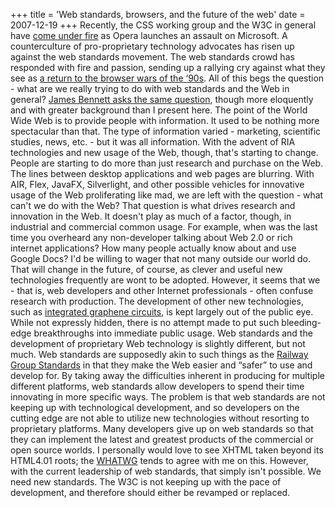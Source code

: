 +++
title = 'Web standards, browsers, and the future of the web'
date = 2007-12-19
+++
Recently, the CSS working group and the W3C in general have [come under fire](http://alex.dojotoolkit.org/?p=642) as Opera launches an assault on Microsoft. A counterculture of pro-proprietary technology advocates has risen up against the web standards movement. The web standards crowd has responded with fire and passion, sending up a rallying cry against what they see as [a return to the browser wars of the ‘90s](http://shallowthoughts.org/2007/12/17/return-to-the-web-of-the-1990s/trackback/). All of this begs the question - what are we really trying to do with web standards and the Web in general? [James Bennett asks the same question](http://www.b-list.org/weblog/2007/dec/17/standards/), though more eloquently and with greater background than I present here. The point of the World Wide Web is to provide people with information. It used to be nothing more spectacular than that. The type of information varied - marketing, scientific studies, news, etc. - but it was all information. With the advent of RIA technologies and new usage of the Web, though, that's starting to change. People are starting to do more than just research and purchase on the Web. The lines between desktop applications and web pages are blurring. With AIR, Flex, JavaFX, Silverlight, and other possible vehicles for innovative usage of the Web proliferating like mad, we are left with the question - what can't we do with the Web? That question is what drives research and innovation in the Web. It doesn't play as much of a factor, though, in industrial and commercial common usage. For example, when was the last time you overheard any non-developer talking about Web 2.0 or rich internet applications? How many people actually know about and use Google Docs? I'd be willing to wager that not many outside our world do. That will change in the future, of course, as clever and useful new technologies frequently are wont to be adopted. However, it seems that we - that is, web developers and other Internet professionals - often confuse research with production. The development of other new technologies, such as [integrated graphene circuits](http://pubs.acs.org/cgi-bin/abstract.cgi/nalefd/2007/7/i11/abs/nl070708c.html), is kept largely out of the public eye. While not expressly hidden, there is no attempt made to put such bleeding-edge breakthroughs into immediate public usage. Web standards and the development of proprietary Web technology is slightly different, but not much. Web standards are supposedly akin to such things as the [Railway Group Standards](http://www.rgsonline.co.uk/) in that they make the Web easier and “safer” to use and develop for. By taking away the difficulties inherent in producing for multiple different platforms, web standards allow developers to spend their time innovating in more specific ways. The problem is that web standards are not keeping up with technological development, and so developers on the cutting edge are not able to utilize new technologies without resorting to proprietary platforms. Many developers give up on web standards so that they can implement the latest and greatest products of the commercial or open source worlds. I personally would love to see XHTML taken beyond its HTML4.01 roots; the [WHATWG](http://www.whatwg.org/) tends to agree with me on this. However, with the current leadership of web standards, that simply isn't possible. We need new standards. The W3C is not keeping up with the pace of development, and therefore should either be revamped or replaced.
